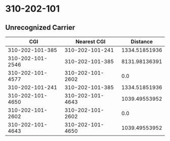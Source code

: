 # 310-202-101
## Unrecognized Carrier


| CGI | Nearest CGI | Distance |
|-----|-------------|----------|
| 310-202-101-385 | 310-202-101-241 | 1334.51851936 |
| 310-202-101-2546 | 310-202-101-385 | 8131.98136391 |
| 310-202-101-4577 | 310-202-101-2602 | 0.0 |
| 310-202-101-241 | 310-202-101-385 | 1334.51851936 |
| 310-202-101-4650 | 310-202-101-4643 | 1039.49553952 |
| 310-202-101-2602 | 310-202-101-2602 | 0.0 |
| 310-202-101-4643 | 310-202-101-4650 | 1039.49553952 |

